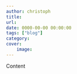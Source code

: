 ```yaml
---
author: christoph
title: 
url: 
date: 0000-00-00 00:00:00
tags: ["blog"]
category: 
cover:
    image: 
---
```


Content